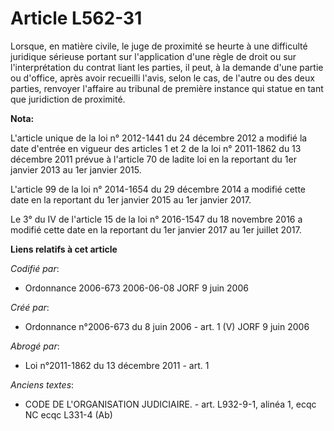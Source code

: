 # Article L562-31

Lorsque, en matière civile, le juge de proximité se heurte à une difficulté juridique sérieuse portant sur l'application
d'une règle de droit ou sur l'interprétation du contrat liant les parties, il peut, à la demande d'une partie ou d'office,
après avoir recueilli l'avis, selon le cas, de l'autre ou des deux parties, renvoyer l'affaire au tribunal de première
instance qui statue en tant que juridiction de proximité.

**Nota:**

L'article unique de la loi n° 2012-1441 du 24 décembre 2012 a modifié la date d'entrée en vigueur des articles 1 et 2 de la
loi n° 2011-1862 du 13 décembre 2011 prévue à l'article 70 de ladite loi en la reportant du 1er janvier 2013 au 1er janvier
2015.

L'article 99 de la loi n° 2014-1654 du 29 décembre 2014 a modifié cette date en la reportant du 1er janvier 2015 au 1er
janvier 2017.

Le 3° du IV de l'article 15 de la loi n° 2016-1547 du 18 novembre 2016 a modifié cette date en la reportant du 1er janvier
2017 au 1er juillet 2017.

**Liens relatifs à cet article**

_Codifié par_:

  - Ordonnance 2006-673 2006-06-08 JORF 9 juin 2006

_Créé par_:

  - Ordonnance n°2006-673 du 8 juin 2006 - art. 1 (V) JORF 9 juin 2006

_Abrogé par_:

  - Loi n°2011-1862 du 13 décembre 2011 - art. 1

_Anciens textes_:

  - CODE DE L'ORGANISATION JUDICIAIRE. - art. L932-9-1, alinéa 1, ecqc NC ecqc L331-4 (Ab)

